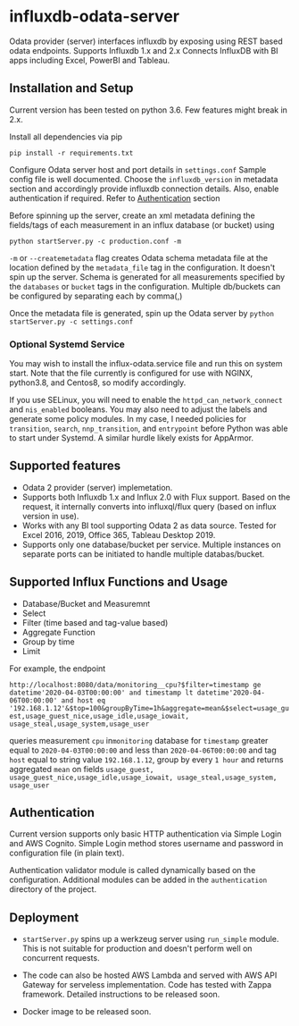 # influxdb-odata-server
Odata provider (server) interfaces influxdb by exposing using 
REST based odata endpoints. Supports Influxdb 1.x and 2.x Connects InfluxDB with BI apps 
including Excel, PowerBI and Tableau.

## Installation and Setup
Current version has been tested on python 3.6. Few features might 
break in 2.x. 

Install all dependencies via pip

`pip install -r requirements.txt`

Configure Odata server host and port details in 
`settings.conf` Sample config file is well documented. Choose the 
`influxdb_version` in metadata section and accordingly provide
influxdb connection details. Also, enable authentication if required.
Refer to [Authentication](#Authentication) section 

Before spinning up the server, create an xml metadata defining the 
fields/tags of each measurement in an influx database (or bucket) using 

`python startServer.py -c production.conf -m `

`-m` or `--createmetadata` flag creates Odata schema metadata file
at the location defined by the `metadata_file` tag in the 
configuration. It doesn't spin up the server. Schema is generated 
for all measurements specified by the `databases` or `bucket` tags 
in the configuration. Multiple db/buckets can be configured by 
separating each by comma(,)

Once the metadata file is generated, spin up the Odata server by 
`python startServer.py -c settings.conf`

### Optional Systemd Service

You may wish to install the influx-odata.service file and run this on
system start. Note that the file currently is configured for use with
NGINX, python3.8, and Centos8, so modify accordingly.

If you use SELinux, you will need to enable the `httpd_can_network_connect`
and `nis_enabled` booleans. You may also need to adjust the labels and
generate some policy modules. In my case, I needed policies for
`transition`, `search`, `nnp_transition`, and `entrypoint` before Python
was able to start under Systemd. A similar hurdle likely exists for
AppArmor.


## Supported features
* Odata 2 provider (server) implemetation.
* Supports both Influxdb 1.x and Influx 2.0 with Flux support. 
Based on the request, it internally converts into 
influxql/flux query (based on influx version in use).
* Works with any BI tool supporting Odata 2 as data source. 
Tested for Excel 2016, 2019, Office 365, Tableau Desktop 2019.
* Supports only one database/bucket per service. Multiple 
instances on separate ports can be initiated to handle multiple 
databas/bucket.

## Supported Influx Functions and Usage
* Database/Bucket and Measuremnt
* Select
* Filter (time based and tag-value based)
* Aggregate Function
* Group by time 
* Limit

For example, the endpoint 

`http://localhost:8080/data/monitoring__cpu?$filter=timestamp ge datetime'2020-04-03T00:00:00' and timestamp lt datetime'2020-04-06T00:00:00' and host eq '192.168.1.12'&$top=100&groupByTime=1h&aggregate=mean&$select=usage_guest,usage_guest_nice,usage_idle,usage_iowait, usage_steal,usage_system,usage_user`

queries measurement `cpu` in`monitoring` database for `timestamp` 
greater equal to `2020-04-03T00:00:00` and less than `2020-04-06T00:00:00`
and tag `host` equal to string value `192.168.1.12`, group by 
every `1 hour` and returns aggregated `mean` on fields `usage_guest,
usage_guest_nice,usage_idle,usage_iowait, usage_steal,usage_system,
usage_user`
  

## Authentication
Current version supports only basic HTTP authentication via Simple
Login and AWS Cognito. Simple Login method stores username and password
in configuration file (in plain text). 

Authentication validator module is called dynamically based on the 
configuration. Additional modules can be added in the `authentication` 
directory of the project. 

## Deployment
* `startServer.py` spins up a werkzeug server using `run_simple` module.
 This is not suitable for production and doesn't perform well on 
 concurrent requests.
 
 * The code can also be hosted AWS Lambda and served with  AWS API 
 Gateway for serveless implementation. Code has tested with Zappa
 framework. Detailed instructions to be released soon. 
 
 * Docker image to be released soon.

